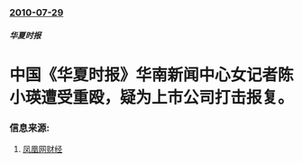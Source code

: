 ### [2010-07-29](/news/2010/07/29/index.md)

##### 华夏时报
#  中国《华夏时报》华南新闻中心女记者陈小瑛遭受重殴，疑为上市公司打击报复。




### 信息来源:

1. [凤凰网财经](http://finance.ifeng.com/stock/zqyw/20100730/2462719.shtml)
